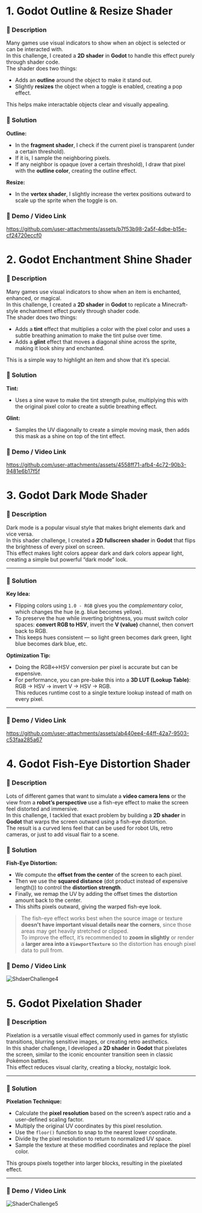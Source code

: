 # 1. Godot Outline & Resize Shader

### 📝 Description

Many games use visual indicators to show when an object is selected or can be interacted with.  
In this challenge, I created a **2D shader** in **Godot** to handle this effect purely through shader code.  
The shader does two things:

- Adds an **outline** around the object to make it stand out.
- Slightly **resizes** the object when a toggle is enabled, creating a pop effect.

This helps make interactable objects clear and visually appealing.

### 🧩 Solution

**Outline:**

- In the **fragment shader**, I check if the current pixel is transparent (under a certain threshold).
- If it is, I sample the neighboring pixels.
- If any neighbor is opaque (over a certain threshold), I draw that pixel with the **outline color**, creating the outline effect.

**Resize:**

- In the **vertex shader**, I slightly increase the vertex positions outward to scale up the sprite when the toggle is on.

### 🎥 Demo / Video Link

https://github.com/user-attachments/assets/b7f53b98-2a5f-4dbe-b15e-cf24720eccf0

# 2. Godot Enchantment Shine Shader

### 📝 Description

Many games use visual indicators to show when an item is enchanted, enhanced, or magical.  
In this challenge, I created a **2D shader** in **Godot** to replicate a Minecraft-style enchantment effect purely through shader code.  
The shader does two things:

- Adds a **tint** effect that multiplies a color with the pixel color and uses a subtle breathing animation to make the tint pulse over time.
- Adds a **glint** effect that moves a diagonal shine across the sprite, making it look shiny and enchanted.

This is a simple way to highlight an item and show that it’s special.

### 🧩 Solution

**Tint:**

- Uses a sine wave to make the tint strength pulse, multiplying this with the original pixel color to create a subtle breathing effect.

**Glint:**

- Samples the UV diagonally to create a simple moving mask, then adds this mask as a shine on top of the tint effect.

### 🎥 Demo / Video Link

https://github.com/user-attachments/assets/4558ff71-afb4-4c72-90b3-9481e6b17f5f


# 3. Godot Dark Mode Shader

### 📝 Description  
Dark mode is a popular visual style that makes bright elements dark and vice versa.  
In this shader challenge, I created a **2D fullscreen shader** in **Godot** that flips the brightness of every pixel on screen.  
This effect makes light colors appear dark and dark colors appear light, creating a simple but powerful “dark mode” look.

---

### 🧩 Solution  
**Key Idea:**  
- Flipping colors using `1.0 - RGB` gives you the *complementary* color, which changes the hue (e.g. blue becomes yellow).
- To preserve the hue while inverting brightness, you must switch color spaces: **convert RGB to HSV**, invert the **V (value)** channel, then convert back to RGB.
- This keeps hues consistent — so light green becomes dark green, light blue becomes dark blue, etc.

**Optimization Tip:**  
- Doing the RGB↔HSV conversion per pixel is accurate but can be expensive.
- For performance, you can pre-bake this into a **3D LUT (Lookup Table)**: RGB → HSV → invert V → HSV → RGB.  
  This reduces runtime cost to a single texture lookup instead of math on every pixel.

---

### 🎥 Demo / Video Link  

https://github.com/user-attachments/assets/ab440ee4-44ff-42a7-9503-c53faa285a67


# 4. Godot Fish-Eye Distortion Shader

### 📝 Description  
Lots of different games that want to simulate a **video camera lens** or the view from a **robot’s perspective** use a fish-eye effect to make the screen feel distorted and immersive.  
In this challenge, I tackled that exact problem by building a **2D shader** in **Godot** that warps the screen outward using a fish-eye distortion.  
The result is a curved lens feel that can be used for robot UIs, retro cameras, or just to add visual flair to a scene.

### 🧩 Solution  
**Fish-Eye Distortion:**  
- We compute the **offset from the center** of the screen to each pixel.  
- Then we use the **squared distance** (dot product instead of expensive length()) to control the **distortion strength**.  
- Finally, we remap the UV by adding the offset times the distortion amount back to the center.  
- This shifts pixels outward, giving the warped fish-eye look.

> The fish-eye effect works best when the source image or texture **doesn't have important visual details near the corners**, since those areas may get heavily stretched or clipped.  
> To improve the effect, it’s recommended to **zoom in slightly** or render a **larger area into a `ViewportTexture`** so the distortion has enough pixel data to pull from.

### 🎥 Demo / Video Link  
![ShdaerChallenge4](https://github.com/user-attachments/assets/61b88e02-7287-4409-8ed8-9b3a95a482eb)

# 5. Godot Pixelation Shader

### 📝 Description  
Pixelation is a versatile visual effect commonly used in games for stylistic transitions, blurring sensitive images, or creating retro aesthetics.  
In this shader challenge, I developed a **2D shader** in **Godot** that pixelates the screen, similar to the iconic encounter transition seen in classic Pokémon battles.  
This effect reduces visual clarity, creating a blocky, nostalgic look.

---

### 🧩 Solution  
**Pixelation Technique:**  
- Calculate the **pixel resolution** based on the screen’s aspect ratio and a user-defined scaling factor.  
- Multiply the original UV coordinates by this pixel resolution.  
- Use the `floor()` function to snap to the nearest lower coordinate.  
- Divide by the pixel resolution to return to normalized UV space.  
- Sample the texture at these modified coordinates and replace the pixel color.  

This groups pixels together into larger blocks, resulting in the pixelated effect.

---

### 🎥 Demo / Video Link  
![ShaderChallenge5](https://github.com/user-attachments/assets/68468bd4-83ec-4069-baa8-cb638dd339cb)
